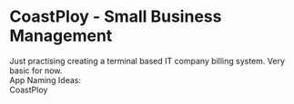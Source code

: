# CoastPloy - Small Business Management
Just practising creating a terminal based IT company billing system. Very basic for now.<br>
App Naming Ideas:<br>
CoastPloy

